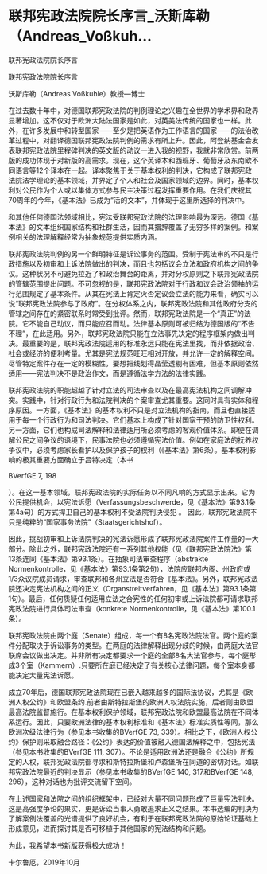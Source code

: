 # 联邦宪政法院院长序言_沃斯库勒（Andreas_Voßkuh...

联邦宪政法院院长序言

联邦宪政法院院长序言

沃斯库勒（Andreas Voßkuhle）教授—博士

在过去数十年中，对德国联邦宪政法院的判例理论之兴趣在全世界的学术界和政界显著增加。这不仅对于欧洲大陆法国家是如此，对英美法传统的国家也一样。此外，在许多发展中和转型国家——至少是把英语作为工作语言的国家——的法治改革过程中，对翻译德国联邦宪政法院判例的需求有所上升。因此，阿登纳基金会发表联邦宪政法院里程碑判决的英文版的动议一进入我的视野，我就非常欣赏。前两版的成功体现于对新版的高需求。现在，这个英译本和西班牙、葡萄牙及东南欧不同语言等12个译本在一起。译本聚焦于关于基本权利的判决，它构成了联邦宪政法院法学理论的基本领域，并界定了个人和社会及国家领域的边界。同时，基本权利对公民作为个人或以集体方式参与民主决策过程发挥重要作用。在我们庆祝其70周年的今年，《基本法》已成为“活的文本”，并体现于这里所选择的判决中。

和其他任何德国法领域相比，宪法受联邦宪政法院的法理影响最为深远。德国《基本法》的文本组织国家结构和社群生活，因而其措辞覆盖了无穷多样的案例。和案例相关的法理解释经常为抽象规范提供实质内涵。

联邦宪政法院判例的另一个鲜明特征是诉讼事务的范围。受制于宪法审的不只是行政措施以及初审和上诉法院做出的判决，而且也包括议会立法和政府机构之间的争议。这种状况不可避免拉近了和政治舞台的距离，并对分权原则之下联邦宪政法院的管辖范围提出问题。不可忽视的是，联邦宪政法院对于行政和议会政治领袖的运行范围规定了基本条件。从其在宪法上肯定火否定议会立法的能力来看，确实可以说“联邦宪政法院参与了政府”。在分权体系之内，联邦宪政法院和其他政府分支的管辖之间存在的紧密联系时常受到批评。然而，联邦宪政法院是一个“真正”的法院。它不能自己动议，而只能应召而动。法律基本原则可被归结为德国版的“不告不理”，在此适用。另外，联邦宪政法院只能在立法事先决定的程序框架内做出判决。最重要的是，联邦宪政法院适用的标准永远只能在宪法里找，而非依据政治、社会或经济的便利考量。尤其是宪法规范旺旺相对开放，并允许一定的解释空间。尽管特定案件存在一定的模糊性，要想把线划得晶莹透剔有困难，但基本原则依然适用——宪法判决不是政治作文，而是遵循法学方法的法律实践。

联邦宪政法院的职能超越了针对立法的司法审查以及在最高宪法机构之间调解冲突。实践中，针对行政行为和法院判决的个案审查尤其重要。这同时具有实体和程序原因。一方面，《基本法》的基本权利不只是对立法机构的指南，而且也直接适用于每一个行政行为和司法判决。它们基本上构成了针对国家干预的防卫性权利。另一方面，它们也构成司法解释和法律适用所必须考虑的客观价值体系。即便在调解公民之间争议的语境下，民事法院也必须遵循宪法价值。例如在家庭法的抚养权争议中，必须考虑家长看护以及保护孩子的权利（《基本法》第6条）。基本权利影响的极其重要方面确立于吕特决定（本书

BVerfGE 7, 198

）。在这一基本领域，联邦宪政法院的实际任务以不同凡响的方式显示出来。它为公民提供机会，以宪法诉愿（Verfassungsbeschwerde，见《基本法》第93.1条第4a句）的方式捍卫自己的基本权利不受法院判决侵犯 。 因此，联邦宪政法院不只是纯粹的“国家事务法院”（Staatsgerichtshof）。

因此，挑战初审和上诉法院判决的宪法诉愿形成了联邦宪政法院案件工作量的一大部分。除此之外，联邦宪政法院还有一系列其他权能（见《联邦宪政法院法》第13条连同《基本法》第93.1条）。在抽象司法审查程序（abstrakte Normenkontrolle，见《基本法》第93.1条第2句），法院应联邦内阁、州政府或1/3众议院成员请求，审查联邦和各州立法是否符合《基本法》。另外，联邦宪政法院还决定宪法机构之间的正义（Organstreitverfahren，见《基本法》第93.1条第1句）。最后，任何质疑任何适用立法之合宪性的任何初审或上诉法院都可请求联邦宪政法院进行具体司法审查（konkrete Normenkontrolle，见《基本法》第100.1条）。

联邦宪政法院由两个庭（Senate）组成，每一个有8名宪政法院法官。两个庭的案件分配取决于诉讼事务的类型。在两庭的法律解释出现分歧的时候，由两庭大法官联席会议做出决定。并非所有决定都要求一个庭的全部8名大法官参与，每个庭形成3个室（Kammern）.只要所在庭已经决定了有关核心法律问题，每个室本身都能决定大量宪法诉愿。

成立70年后，德国联邦宪政法院现在已嵌入越来越多的国际法协议，尤其是《欧洲人权公约》和欧盟条约.前者由斯特拉斯堡的欧洲人权法院实施，后者则由欧盟最高法院监督施行。在基本权利保护领域，联邦宪政法院和欧盟最高法院在不同体系运行。因此，只要欧洲法律的基本权利标准和《基本法》标准实质性等同，那么欧洲次级法律行为（参见本书收集的BVerfGE 73, 339）。相比之下，《欧洲人权公约》保护则采取融合路径：《公约》表达的价值被融入德国法解释之中，包括宪法（参见本书收集的BVerfGE 111, 307）。不论是适用欧洲法还是融合《公约》所规定的人权，联邦宪政法院都寻求和斯特拉斯堡和卢森堡所在同道的密切对话。如联邦宪政法院最近的判决显示（参见本书收集的BVerfGE 140, 317和BVerfGE 148, 296），这种对话也为批评交流留下空间。

在上述国家和法院之间的组织框架中，已经对大量不同问题形成了巨量宪法判决。这是高强度争论的果实，更是诉讼当事人勇敢追求正义之结果。本书选编的判决为了解案例法覆盖的光谱提供了良好机会，有利于在联邦宪政法院的原始论证基础上形成意见，进而探讨其是否可移植于其他国家的宪法结构和问题。

为此，我希望本书新版获得极大成功！

卡尔鲁厄，2019年10月
